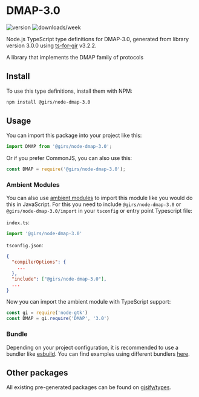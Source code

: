 
# DMAP-3.0

![version](https://img.shields.io/npm/v/@girs/node-dmap-3.0)
![downloads/week](https://img.shields.io/npm/dw/@girs/node-dmap-3.0)


Node.js TypeScript type definitions for DMAP-3.0, generated from library version 3.0.0 using [ts-for-gir](https://github.com/gjsify/ts-for-gir) v3.2.2.

A library that implements the DMAP family of protocols

## Install

To use this type definitions, install them with NPM:
```bash
npm install @girs/node-dmap-3.0
```

## Usage

You can import this package into your project like this:
```ts
import DMAP from '@girs/node-dmap-3.0';
```

Or if you prefer CommonJS, you can also use this:
```ts
const DMAP = require('@girs/node-dmap-3.0');
```

### Ambient Modules

You can also use [ambient modules](https://github.com/gjsify/ts-for-gir/tree/main/packages/cli#ambient-modules) to import this module like you would do this in JavaScript.
For this you need to include `@girs/node-dmap-3.0` or `@girs/node-dmap-3.0/import` in your `tsconfig` or entry point Typescript file:

`index.ts`:
```ts
import '@girs/node-dmap-3.0'
```

`tsconfig.json`:
```json
{
  "compilerOptions": {
    ...
  },
  "include": ["@girs/node-dmap-3.0"],
  ...
}
```

Now you can import the ambient module with TypeScript support: 

```ts
const gi = require('node-gtk')
const DMAP = gi.require('DMAP', '3.0')
```


### Bundle

Depending on your project configuration, it is recommended to use a bundler like [esbuild](https://esbuild.github.io/). You can find examples using different bundlers [here](https://github.com/gjsify/ts-for-gir/tree/main/examples).

## Other packages

All existing pre-generated packages can be found on [gjsify/types](https://github.com/gjsify/types).

